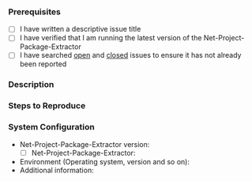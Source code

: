### Prerequisites

- [ ] I have written a descriptive issue title
- [ ] I have verified that I am running the latest version of the Net-Project-Package-Extractor
- [ ] I have searched [open](https://github.com/RHEAGROUP/Net-Project-Package-Extractor/issues) and [closed](https://github.com/RHEAGROUP/Net-Project-Package-Extractor/issues?q=is%3Aissue+is%3Aclosed) issues to ensure it has not already been reported

### Description
<!-- A description of the bug or feature -->

### Steps to Reproduce
<!-- List of steps, sample code, failing test or link to a project that reproduces the behavior -->

### System Configuration
<!-- Tell us about the environment where you are experiencing the bug -->

- Net-Project-Package-Extractor version:
  - [ ] Net-Project-Package-Extractor: 
- Environment (Operating system, version and so on):
- Additional information:

<!-- Thanks for reporting the issue to Net-Project-Package-Extractor! -->